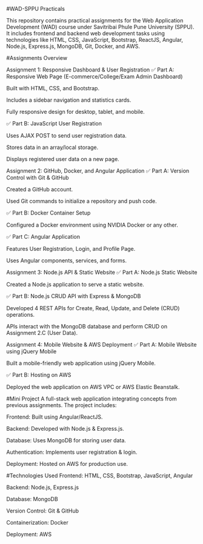 #WAD-SPPU Practicals



This repository contains practical assignments for the Web Application Development (WAD) course under Savitribai Phule Pune University (SPPU). It includes frontend and backend web development tasks using technologies like HTML, CSS, JavaScript, Bootstrap, ReactJS, Angular, Node.js, Express.js, MongoDB, Git, Docker, and AWS.

#Assignments Overview



Assignment 1: Responsive Dashboard & User Registration
✅ Part A: Responsive Web Page (E-commerce/College/Exam Admin Dashboard)

Built with HTML, CSS, and Bootstrap.

Includes a sidebar navigation and statistics cards.

Fully responsive design for desktop, tablet, and mobile.

✅ Part B: JavaScript User Registration

Uses AJAX POST to send user registration data.

Stores data in an array/local storage.

Displays registered user data on a new page.

Assignment 2: GitHub, Docker, and Angular Application
✅ Part A: Version Control with Git & GitHub

Created a GitHub account.

Used Git commands to initialize a repository and push code.

✅ Part B: Docker Container Setup

Configured a Docker environment using NVIDIA Docker or any other.

✅ Part C: Angular Application

Features User Registration, Login, and Profile Page.

Uses Angular components, services, and forms.

Assignment 3: Node.js API & Static Website
✅ Part A: Node.js Static Website

Created a Node.js application to serve a static website.

✅ Part B: Node.js CRUD API with Express & MongoDB

Developed 4 REST APIs for Create, Read, Update, and Delete (CRUD) operations.

APIs interact with the MongoDB database and perform CRUD on Assignment 2.C (User Data).

Assignment 4: Mobile Website & AWS Deployment
✅ Part A: Mobile Website using jQuery Mobile

Built a mobile-friendly web application using jQuery Mobile.

✅ Part B: Hosting on AWS

Deployed the web application on AWS VPC or AWS Elastic Beanstalk.

#Mini Project
A full-stack web application integrating concepts from previous assignments. The project includes:

Frontend: Built using Angular/ReactJS.

Backend: Developed with Node.js & Express.js.

Database: Uses MongoDB for storing user data.

Authentication: Implements user registration & login.

Deployment: Hosted on AWS for production use.

#Technologies Used
Frontend: HTML, CSS, Bootstrap, JavaScript, Angular

Backend: Node.js, Express.js

Database: MongoDB

Version Control: Git & GitHub

Containerization: Docker

Deployment: AWS
